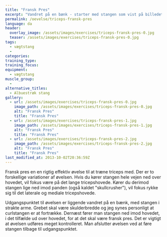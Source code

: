 ```yaml
---
title: "Fransk Pres"
excerpt: "Vandret på en bænk - starter med stangen som vist på billedet. Dernæst kører du den ned imod hovedet, og slutter et stykke ud over panden. Tilbage igen."
permalink: /oevelse/triceps-fransk-pres
language: da
header:
  overlay_image: /assets/images/exercises/triceps-fransk-pres-0.jpg
  teaser: /assets/images/exercises/triceps-fransk-pres-0.jpg
tags:
  - vægtstang
  - 
categories:
training_type: 
training_focus: 
equipment:
  - vægtstang
muscle_group:
  - 
alternative_titles:
  - Albuestræk stang
gallery:
  - url: /assets/images/exercises/triceps-fransk-pres-0.jpg
    image_path: /assets/images/exercises/triceps-fransk-pres-0.jpg
    alt: "Fransk Pres"
    title: "Fransk Pres"
  - url: /assets/images/exercises/triceps-fransk-pres-1.jpg
    image_path: /assets/images/exercises/triceps-fransk-pres-1.jpg
    alt: "Fransk Pres"
    title: "Fransk Pres"
  - url: /assets/images/exercises/triceps-fransk-pres-2.jpg
    image_path: /assets/images/exercises/triceps-fransk-pres-2.jpg
    alt: "Fransk Pres"
    title: "Fransk Pres"
last_modified_at: 2013-10-02T20:36:59Z
---
```


Fransk pres en en rigtig effektiv øvelse til at træne triceps med. Der er to forskellige variationer af øvelsen. Hvis du kører stangen hele vejen ned over hovedet, vil fokus være på det lange tricepshovede. Kører du derimod stangen lige ned imod panden (også kaldet "skullcrusher"), vil fokus rykke sig til det laterale og mediale tricepshovede.

Udgangspunktet til øvelsen er liggende vandret på en bænk, med stangen i strakte arme. Grebet skal være skulderbredde og jeg synes personligt at curlstangen er at fortrække. Dernæst fører man stangen ned imod hovedet, i det tilfælde ud over hovedet, for at det skal være fransk pres. Det er vigtigt at øvelsen udføres meget kontrolleret. Man afslutter øvelsen ved at føre stangen tilbage til udgangspunktet.
